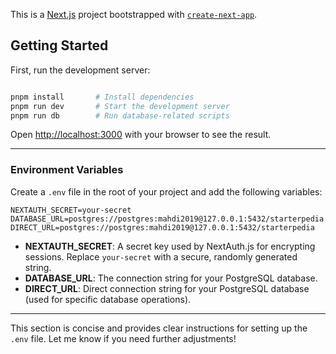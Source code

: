 This is a [Next.js](https://nextjs.org/) project bootstrapped with [`create-next-app`](https://github.com/vercel/next.js/tree/canary/packages/create-next-app).

## Getting Started

First, run the development server:

```bash

pnpm install       # Install dependencies
pnpm run dev       # Start the development server
pnpm run db        # Run database-related scripts

```

Open [http://localhost:3000](http://localhost:3000) with your browser to see the result.

---

### Environment Variables

Create a `.env` file in the root of your project and add the following variables:

```env
NEXTAUTH_SECRET=your-secret
DATABASE_URL=postgres://postgres:mahdi2019@127.0.0.1:5432/starterpedia
DIRECT_URL=postgres://postgres:mahdi2019@127.0.0.1:5432/starterpedia
```

- **NEXTAUTH_SECRET**: A secret key used by NextAuth.js for encrypting sessions. Replace `your-secret` with a secure, randomly generated string.
- **DATABASE_URL**: The connection string for your PostgreSQL database.
- **DIRECT_URL**: Direct connection string for your PostgreSQL database (used for specific database operations).

---

This section is concise and provides clear instructions for setting up the `.env` file. Let me know if you need further adjustments!
